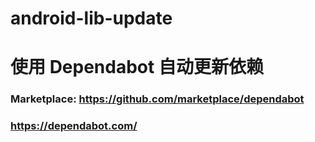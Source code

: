 # android-lib-update

# 使用 Dependabot 自动更新依赖 





### Marketplace: https://github.com/marketplace/dependabot





### https://dependabot.com/

